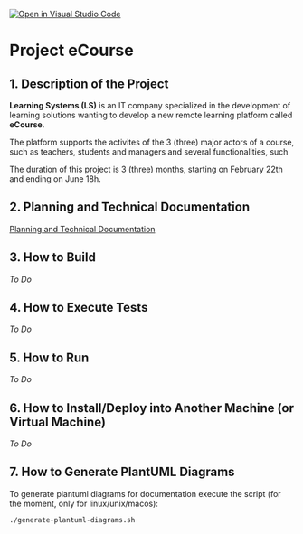 [![Open in Visual Studio Code](https://classroom.github.com/assets/open-in-vscode-c66648af7eb3fe8bc4f294546bfd86ef473780cde1dea487d3c4ff354943c9ae.svg)](https://classroom.github.com/online_ide?assignment_repo_id=10488123&assignment_repo_type=AssignmentRepo)
# Project eCourse

## 1. Description of the Project

**Learning Systems (LS)** is an IT company specialized in the development of learning solutions wanting to develop a new remote learning platform called **eCourse**. 

The platform supports the activites of the 3 (three) major actors of a course, such as teachers, students and managers and several functionalities, such

The duration of this project is 3 (three) months, starting on February 22th and ending on June 18h.

## 2. Planning and Technical Documentation

[Planning and Technical Documentation](docs/readme.md)

## 3. How to Build

*To Do*

## 4. How to Execute Tests

*To Do*

## 5. How to Run

*To Do*

## 6. How to Install/Deploy into Another Machine (or Virtual Machine)

*To Do*

## 7. How to Generate PlantUML Diagrams

To generate plantuml diagrams for documentation execute the script (for the moment, only for linux/unix/macos):

    ./generate-plantuml-diagrams.sh


